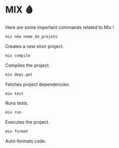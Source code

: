 # MIX 🩸

Here are some important commands related to Mix !

```bash
mix new nome_do_projeto
```

Creates a new elixir project.

```bash
mix compile
```

Compiles the project.

```bash
mix deps.get
```

Fetches project dependencies.

```bash
mix test
```

Runs tests.

```bash
mix run
```

Executes the project.

```bash
mix format
```

Auto-formats code.